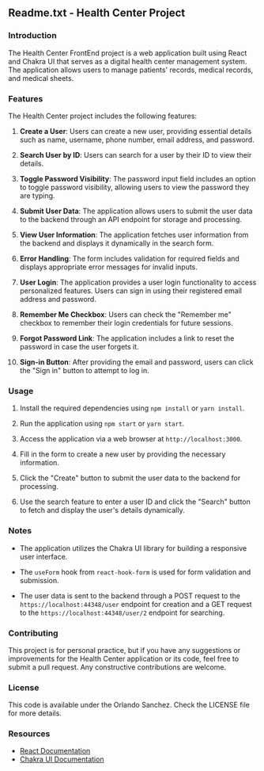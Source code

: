 ## Readme.txt - Health Center Project

### Introduction

The Health Center FrontEnd project is a web application built using React and Chakra UI that serves as a digital health center management system. The application allows users to manage patients' records, medical records, and medical sheets.

### Features

The Health Center project includes the following features:

1. **Create a User**: Users can create a new user, providing essential details such as name, username, phone number, email address, and password.

2. **Search User by ID**: Users can search for a user by their ID to view their details.

3. **Toggle Password Visibility**: The password input field includes an option to toggle password visibility, allowing users to view the password they are typing.

4. **Submit User Data**: The application allows users to submit the user data to the backend through an API endpoint for storage and processing.

5. **View User Information**: The application fetches user information from the backend and displays it dynamically in the search form.

6. **Error Handling**: The form includes validation for required fields and displays appropriate error messages for invalid inputs.

7. **User Login**: The application provides a user login functionality to access personalized features. Users can sign in using their registered email address and password.

8. **Remember Me Checkbox**: Users can check the "Remember me" checkbox to remember their login credentials for future sessions.

9. **Forgot Password Link**: The application includes a link to reset the password in case the user forgets it.

10. **Sign-in Button**: After providing the email and password, users can click the "Sign in" button to attempt to log in.

### Usage

1. Install the required dependencies using `npm install` or `yarn install`.

2. Run the application using `npm start` or `yarn start`.

3. Access the application via a web browser at `http://localhost:3000`.

4. Fill in the form to create a new user by providing the necessary information.

5. Click the "Create" button to submit the user data to the backend for processing.

6. Use the search feature to enter a user ID and click the "Search" button to fetch and display the user's details dynamically.

### Notes

- The application utilizes the Chakra UI library for building a responsive user interface.

- The `useForm` hook from `react-hook-form` is used for form validation and submission.

- The user data is sent to the backend through a POST request to the `https://localhost:44348/user` endpoint for creation and a GET request to the `https://localhost:44348/user/2` endpoint for searching.

### Contributing

This project is for personal practice, but if you have any suggestions or improvements for the Health Center application or its code, feel free to submit a pull request. Any constructive contributions are welcome.

### License

This code is available under the Orlando Sanchez. Check the LICENSE file for more details.

### Resources

- [React Documentation](https://reactjs.org/docs/getting-started.html)
- [Chakra UI Documentation](https://chakra-ui.com/docs/getting-started)

